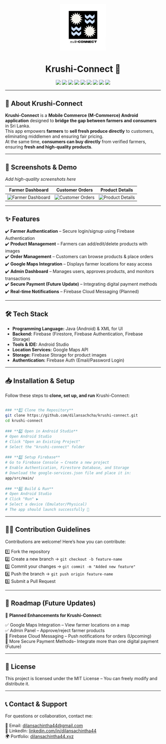 <p align="center">
  <img src="https://github.com/dilansachcha/krushi-connect/blob/main/krshcnnct.png?raw=true" width="150">
</p>

<h1 align="center">Krushi-Connect 🌾 </h1>

<p align="center">
  <img src="https://img.shields.io/badge/Platform-Android-green">
  <img src="https://img.shields.io/badge/Code-Java-blue">
  <img src="https://img.shields.io/badge/UI-XML-blueviolet">
  <img src="https://img.shields.io/badge/Backend-Firebase-orange">
  <img src="https://img.shields.io/badge/Auth-FirebaseAuth-yellow">
  <img src="https://img.shields.io/badge/Database-Firestore-red">
  <img src="https://img.shields.io/badge/Storage-FirebaseStorage-purple">
  <img src="https://img.shields.io/badge/IDE-Android%20Studio-brightgreen">
  <img src="https://img.shields.io/badge/Type-M--Commerce-lightgrey">
</p>

---

## 🌱 About Krushi-Connect

**Krushi-Connect** is a **Mobile Commerce (M-Commerce) Android application** designed to **bridge the gap between farmers and consumers** in Sri Lanka.  
This app empowers **farmers** to **sell fresh produce directly** to customers, eliminating middlemen and ensuring fair pricing.  
At the same time, **consumers can buy directly** from verified farmers, ensuring **fresh and high-quality products**.

---

## 📸 Screenshots & Demo
_Add high-quality screenshots here_

| Farmer Dashboard | Customer Orders | Product Details |
|------------------|----------------|-----------------|
| ![Farmer Dashboard](link-to-image) | ![Customer Orders](link-to-image) | ![Product Details](link-to-image) |

---

## ✨ Features
✔️ **Farmer Authentication** – Secure login/signup using Firebase Authentication  
✔️ **Product Management** – Farmers can add/edit/delete products with images  
✔️ **Order Management** – Customers can browse products & place orders  
✔️ **Google Maps Integration** – Displays farmer locations for easy access  
✔️ **Admin Dashboard** – Manages users, approves products, and monitors transactions  
✔️ **Secure Payment (Future Update)** – Integrating digital payment methods  
✔️ **Real-time Notifications** – Firebase Cloud Messaging (Planned)  

---

## 🛠️ Tech Stack
- **Programming Language:** Java (Android) & XML for UI  
- **Backend:** Firebase (Firestore, Firebase Authentication, Firebase Storage)  
- **Tools & IDE:** Android Studio  
- **Location Services:** Google Maps API  
- **Storage:** Firebase Storage for product images  
- **Authentication:** Firebase Auth (Email/Password Login)  

---

## 📥 Installation & Setup
Follow these steps to **clone, set up, and run** Krushi-Connect:
```bash

### **1️⃣ Clone the Repository**
git clone https://github.com/dilansachcha/krushi-connect.git
cd krushi-connect

### **2️⃣ Open in Android Studio**
# Open Android Studio
# Click "Open an Existing Project"
# Select the "krushi-connect" folder

### **3️⃣ Setup Firebase**
# Go to Firebase Console → Create a new project
# Enable Authentication, Firestore Database, and Storage
# Download the google-services.json file and place it in:
app/src/main/

### **4️⃣ Build & Run**
# Open Android Studio
# Click "Run" ▶️
# Select a device (Emulator/Physical)
# The app should launch successfully 🚀

```
---

## 👨‍💻 Contribution Guidelines

Contributions are welcome! Here’s how you can contribute:

1️⃣ Fork the repository  
2️⃣ Create a new branch → `git checkout -b feature-name`  
3️⃣ Commit your changes → `git commit -m "Added new feature"`  
4️⃣ Push the branch → `git push origin feature-name`  
5️⃣ Submit a Pull Request

---

## 📌 Roadmap (Future Updates)

🚀 **Planned Enhancements for Krushi-Connect**:

✅ Google Maps Integration – View farmer locations on a map  
✅ Admin Panel – Approve/reject farmer products  
🚧 Firebase Cloud Messaging – Push notifications for orders (Upcoming)  
🚧 More Secure Payment Methods– Integrate more than one digital payment (Future)

---

## 📜 License

This project is licensed under the MIT License – You can freely modify and distribute it.

---

## 📞 Contact & Support
For questions or collaboration, contact me:

📧 Email: [dilansachintha44@gmail.com](mailto:dilansachintha44@gmail.com)  
🔗 LinkedIn: [linkedin.com/in/dilansachintha44](https://www.linkedin.com/in/dilansachintha44/)  
🌍 Portfolio: [dilansachintha44.xyz](https://dilansachintha44.xyz)  






